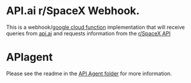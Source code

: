 # API.ai r/SpaceX Webhook.

This is a webhook/[google cloud function](https://cloud.google.com/functions/) implementation that will receive queries from [api.ai](https://api.ai/) and requests information from the [r/SpaceX API](https://github.com/r-spacex/SpaceX-API)

# APIagent
Please see the readme in the [API Agent folder](https://github.com/HarvsG/r-SpaceX-AI-Bot/tree/master/API%20Agent) for more information.
